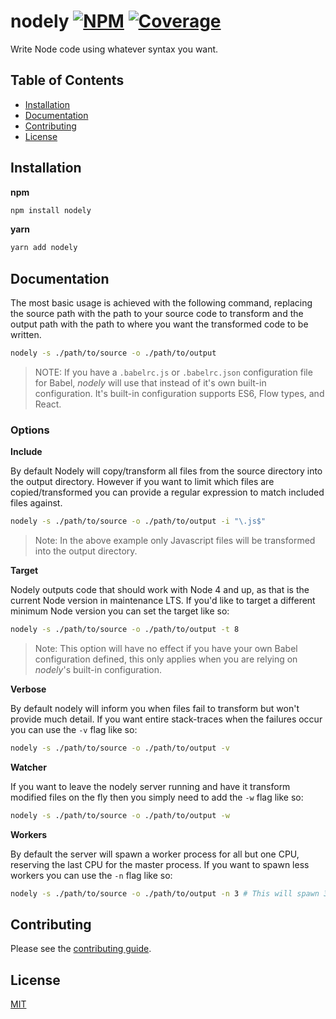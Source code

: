# nodely [![NPM][npm-img]][npm-url] [![Coverage][cov-img]][cov-url]

Write Node code using whatever syntax you want.

## Table of Contents

*   [Installation](#installation)
*   [Documentation](#documentation)
*   [Contributing](#contributing)
*   [License](#license)

## Installation

**npm**

```bash
npm install nodely
```

**yarn**

```bash
yarn add nodely
```

## Documentation

The most basic usage is achieved with the following command, replacing the source path with the path to your source code to transform and the output path with the path to where you want the transformed code to be written.

```bash
nodely -s ./path/to/source -o ./path/to/output
```

> NOTE: If you have a `.babelrc.js` or `.babelrc.json` configuration file for Babel, *nodely* will use that instead of it's own built-in configuration. It's built-in configuration supports ES6, Flow types, and React.

### Options

**Include**

By default Nodely will copy/transform all files from the source directory into the output directory. However if you want to limit which files are copied/transformed you can provide a regular expression to match included files against.

```bash
nodely -s ./path/to/source -o ./path/to/output -i "\.js$"
```

> Note: In the above example only Javascript files will be transformed into the output directory.

**Target**

Nodely outputs code that should work with Node 4 and up, as that is the current Node version in maintenance LTS. If you'd like to target a different minimum Node version you can set the target like so:

```bash
nodely -s ./path/to/source -o ./path/to/output -t 8
```

> Note: This option will have no effect if you have your own Babel configuration defined, this only applies when you are relying on *nodely*'s built-in configuration.

**Verbose**

By default nodely will inform you when files fail to transform but won't provide much detail. If you want entire stack-traces when the failures occur you can use the `-v` flag like so:

```bash
nodely -s ./path/to/source -o ./path/to/output -v
```

**Watcher**

If you want to leave the nodely server running and have it transform modified files on the fly then you simply need to add the `-w` flag like so:

```bash
nodely -s ./path/to/source -o ./path/to/output -w
```

**Workers**

By default the server will spawn a worker process for all but one CPU, reserving the last CPU for the master process. If you want to spawn less workers you can use the `-n` flag like so:

```bash
nodely -s ./path/to/source -o ./path/to/output -n 3 # This will spawn 3 workers
```

## Contributing

Please see the [contributing guide](CONTRIBUTING.md).

## License

[MIT](LICENSE.md)

[cov-img]: https://img.shields.io/codecov/c/github/dogma-io/nodely.svg "Code Coverage"
[cov-url]: https://codecov.io/gh/dogma-io/nodely

[npm-img]: https://img.shields.io/npm/v/nodely.svg "NPM Version"
[npm-url]: https://www.npmjs.com/package/nodely
